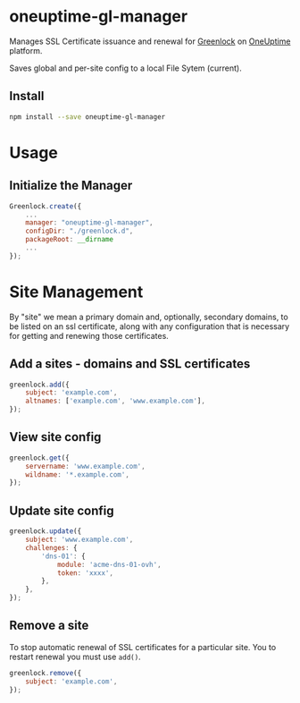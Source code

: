 # oneuptime-gl-manager

Manages SSL Certificate issuance and renewal for [Greenlock](https://git.rootprojects.org/root/greenlock-manager.js) on [OneUptime](https://oneuptime.com) platform.

Saves global and per-site config to a local File Sytem (current).

## Install

```bash
npm install --save oneuptime-gl-manager
```

# Usage

## Initialize the Manager

```js
Greenlock.create({
    ...
    manager: "oneuptime-gl-manager",
    configDir: "./greenlock.d",
    packageRoot: __dirname
    ...
});
```

# Site Management

By "site" we mean a primary domain and, optionally, secondary domains, to be listed on an ssl certificate,
along with any configuration that is necessary for getting and renewing those certificates.

## Add a sites - domains and SSL certificates

```js
greenlock.add({
    subject: 'example.com',
    altnames: ['example.com', 'www.example.com'],
});
```

## View site config

```js
greenlock.get({
    servername: 'www.example.com',
    wildname: '*.example.com',
});
```

## Update site config

```js
greenlock.update({
    subject: 'www.example.com',
    challenges: {
        'dns-01': {
            module: 'acme-dns-01-ovh',
            token: 'xxxx',
        },
    },
});
```

## Remove a site

To stop automatic renewal of SSL certificates for a particular site.
You to restart renewal you must use `add()`.

```js
greenlock.remove({
    subject: 'example.com',
});
```
